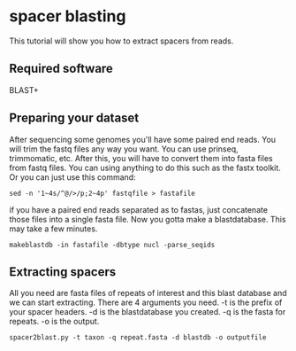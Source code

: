 # spacer blasting
This tutorial will show you how to extract spacers from reads.
## Required software
BLAST+

## Preparing your dataset
After sequencing some genomes you'll have some paired end reads. You will trim the fastq files any way you want. You can use prinseq, trimmomatic, etc. After this, you will have to convert them into fasta files from fastq files. 
You can using anything to do this such as the fastx toolkit. Or you can just use this command:

`sed -n '1~4s/^@/>/p;2~4p' fastqfile > fastafile`

if you have a paired end reads separated as to fastas, just concatenate those files into a single fasta file. Now you gotta make a blastdatabase. This may take a few minutes.

`makeblastdb -in fastafile -dbtype nucl -parse_seqids`

## Extracting spacers
All you need are fasta files of repeats of interest and this blast database and we can start extracting.
There are 4 arguments you need. -t is the prefix of your spacer headers. -d is the blastdatabase you created. -q is the fasta for repeats. -o is the output.

`spacer2blast.py -t taxon -q repeat.fasta -d blastdb -o outputfile`
